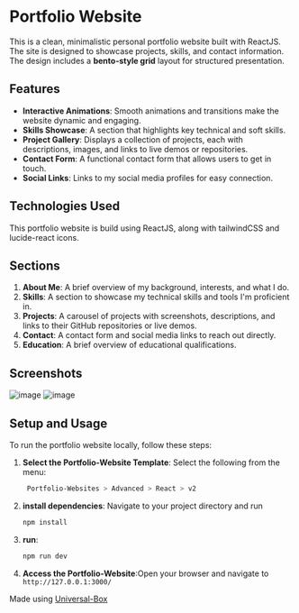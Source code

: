 # Portfolio Website

This is a clean, minimalistic personal portfolio website built with ReactJS. The site is designed to showcase projects, skills, and contact information. The design includes a **bento-style grid** layout for structured presentation.

## Features

- **Interactive Animations**: Smooth animations and transitions make the website dynamic and engaging.
- **Skills Showcase**: A section that highlights key technical and soft skills.
- **Project Gallery**: Displays a collection of projects, each with descriptions, images, and links to live demos or repositories.
- **Contact Form**: A functional contact form that allows users to get in touch.
- **Social Links**: Links to my social media profiles for easy connection.

## Technologies Used

This portfolio website is build using ReactJS, along with tailwindCSS and lucide-react icons.

## Sections

1. **About Me**: A brief overview of my background, interests, and what I do.
2. **Skills**: A section to showcase my technical skills and tools I'm proficient in.
3. **Projects**: A carousel of projects with screenshots, descriptions, and links to their GitHub repositories or live demos.
4. **Contact**: A contact form and social media links to reach out directly.
5. **Education**: A brief overview of educational qualifications.

## Screenshots

![image](https://github.com/user-attachments/assets/14a2403d-04fc-4e2d-8d11-f757f1c9aed5)
![image](https://github.com/user-attachments/assets/e21ffcf8-d16b-47b6-b889-8e3a7181ae62)





## Setup and Usage

To run the portfolio website locally, follow these steps:

1. **Select the Portfolio-Website Template**:
Select the following from the menu:
   ```bash
    Portfolio-Websites > Advanced > React > v2
    ```

2. **install dependencies**:
Navigate to your project directory and run
    ```javascript
    npm install
    ```

3. **run**:
    ```javascript
    npm run dev
    ```

4. **Access the Portfolio-Website**:Open your browser and navigate to `http://127.0.0.1:3000/`

Made using [Universal-Box](https://github.com/Abhishek-Mallick/universal-box)
